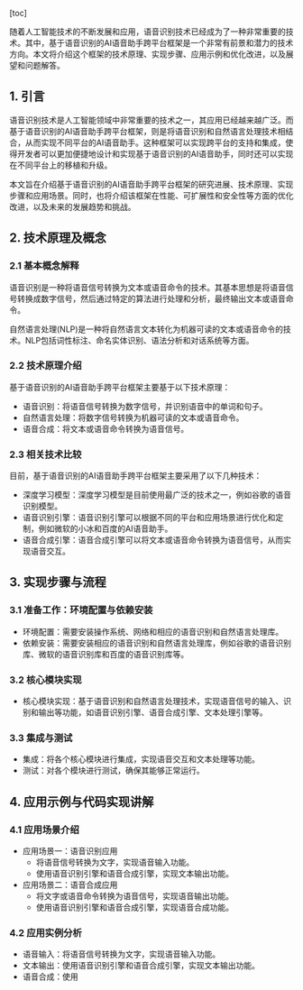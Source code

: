 
[toc]                    
                
                
随着人工智能技术的不断发展和应用，语音识别技术已经成为了一种非常重要的技术。其中，基于语音识别的AI语音助手跨平台框架是一个非常有前景和潜力的技术方向。本文将介绍这个框架的技术原理、实现步骤、应用示例和优化改进，以及展望和问题解答。

## 1. 引言

语音识别技术是人工智能领域中非常重要的技术之一，其应用已经越来越广泛。而基于语音识别的AI语音助手跨平台框架，则是将语音识别和自然语言处理技术相结合，从而实现不同平台的AI语音助手。这种框架可以实现跨平台的支持和集成，使得开发者可以更加便捷地设计和实现基于语音识别的AI语音助手，同时还可以实现在不同平台上的移植和升级。

本文旨在介绍基于语音识别的AI语音助手跨平台框架的研究进展、技术原理、实现步骤和应用场景。同时，也将介绍该框架在性能、可扩展性和安全性等方面的优化改进，以及未来的发展趋势和挑战。

## 2. 技术原理及概念

### 2.1 基本概念解释

语音识别是一种将语音信号转换为文本或语音命令的技术。其基本思想是将语音信号转换成数字信号，然后通过特定的算法进行处理和分析，最终输出文本或语音命令。

自然语言处理(NLP)是一种将自然语言文本转化为机器可读的文本或语音命令的技术。NLP包括词性标注、命名实体识别、语法分析和对话系统等方面。

### 2.2 技术原理介绍

基于语音识别的AI语音助手跨平台框架主要基于以下技术原理：

- 语音识别：将语音信号转换为数字信号，并识别语音中的单词和句子。
- 自然语言处理：将数字信号转换为机器可读的文本或语音命令。
- 语音合成：将文本或语音命令转换为语音信号。

### 2.3 相关技术比较

目前，基于语音识别的AI语音助手跨平台框架主要采用了以下几种技术：

- 深度学习模型：深度学习模型是目前使用最广泛的技术之一，例如谷歌的语音识别模型。
- 语音识别引擎：语音识别引擎可以根据不同的平台和应用场景进行优化和定制，例如微软的小冰和百度的AI语音助手。
- 语音合成引擎：语音合成引擎可以将文本或语音命令转换为语音信号，从而实现语音交互。

## 3. 实现步骤与流程

### 3.1 准备工作：环境配置与依赖安装

- 环境配置：需要安装操作系统、网络和相应的语音识别和自然语言处理库。
- 依赖安装：需要安装相应的语音识别和自然语言处理库，例如谷歌的语音识别库、微软的语音识别库和百度的语音识别库等。

### 3.2 核心模块实现

- 核心模块实现：基于语音识别和自然语言处理技术，实现语音信号的输入、识别和输出等功能，如语音识别引擎、语音合成引擎、文本处理引擎等。

### 3.3 集成与测试

- 集成：将各个核心模块进行集成，实现语音交互和文本处理等功能。
- 测试：对各个模块进行测试，确保其能够正常运行。

## 4. 应用示例与代码实现讲解

### 4.1 应用场景介绍

- 应用场景一：语音识别应用
   - 将语音信号转换为文字，实现语音输入功能。
   - 使用语音识别引擎和语音合成引擎，实现文本输出功能。
- 应用场景二：语音合成应用
   - 将文字或语音命令转换为语音信号，实现语音输出功能。
   - 使用语音识别引擎和语音合成引擎，实现语音合成功能。

### 4.2 应用实例分析

- 语音输入：将语音信号转换为文字，实现语音输入功能。
- 文本输出：使用语音识别引擎和语音合成引擎，实现文本输出功能。
- 语音合成：使用

